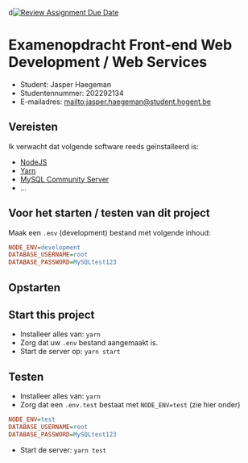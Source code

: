 d[![Review Assignment Due Date](https://classroom.github.com/assets/deadline-readme-button-24ddc0f5d75046c5622901739e7c5dd533143b0c8e959d652212380cedb1ea36.svg)](https://classroom.github.com/a/snPWRHYg)

# Examenopdracht Front-end Web Development / Web Services

- Student: Jasper Haegeman
- Studentennummer: 202292134
- E-mailadres: <mailto:jasper.haegeman@student.hogent.be>

## Vereisten

Ik verwacht dat volgende software reeds geïnstalleerd is:

- [NodeJS](https://nodejs.org)
- [Yarn](https://yarnpkg.com)
- [MySQL Community Server](https://dev.mysql.com/downloads/mysql/)
- ...

## Voor het starten / testen van dit project

Maak een `.env` (development) bestand met volgende inhoud:

```ini
NODE_ENV=development
DATABASE_USERNAME=root
DATABASE_PASSWORD=MySQLtest123
```

## Opstarten

## Start this project

- Installeer alles van: `yarn`
- Zorg dat uw `.env` bestand aangemaakt is.
- Start de server op: `yarn start`

## Testen

- Installeer alles van: `yarn`
- Zorg dat een `.env.test` bestaat met `NODE_ENV=test` (zie hier onder)

```ini
NODE_ENV=test
DATABASE_USERNAME=root
DATABASE_PASSWORD=MySQLtest123
```

- Start de server: `yarn test`

